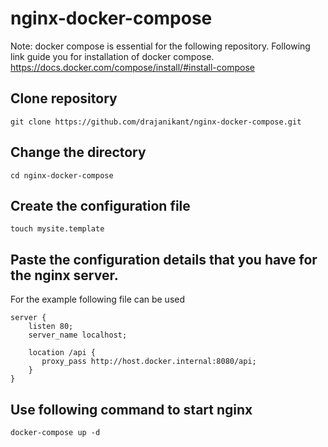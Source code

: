 # nginx-docker-compose
Note: docker compose is essential for the following repository. Following link guide you for installation of docker compose.
https://docs.docker.com/compose/install/#install-compose

## Clone repository

```
git clone https://github.com/drajanikant/nginx-docker-compose.git
```

## Change the directory

```
cd nginx-docker-compose
```

## Create the configuration file 

```
touch mysite.template
```

## Paste the configuration details that you have for the nginx server.
For the example following file can be used
```
server {
    listen 80;
    server_name localhost;

    location /api {
       proxy_pass http://host.docker.internal:8080/api;
    }
}
```

## Use following command to start nginx

```
docker-compose up -d
```
